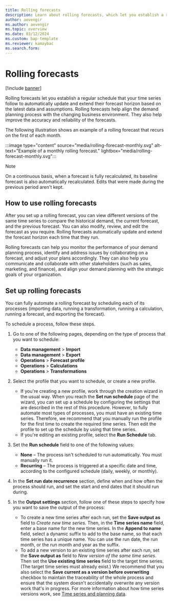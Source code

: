 ```yaml
---
title: Rolling forecasts
description: Learn about rolling forecasts, which let you establish a regular schedule that your time series follow to automatically update and extend their forecast horizon.
author: aevengir
ms.author: aevengir
ms.topic: overview
ms.date: 03/12/2024
ms.custom: bap-template
ms.reviewer: kamaybac
ms.search.form:
---
```


# Rolling forecasts

[!include [banner](../includes/banner.md)]

Rolling forecasts let you establish a regular schedule that your time series follow to automatically update and extend their forecast horizon based on the latest data and assumptions. Rolling forecasts help align the demand planning process with the changing business environment. They also help improve the accuracy and reliability of the forecasts.

The following illustration shows an example of a rolling forecast that recurs on the first of each month.

:::image type="content" source="media/rolling-forecast-monthly.svg" alt-text="Example of a monthly rolling forecast." lightbox="media/rolling-forecast-monthly.svg":::

> [!NOTE]
> On a continuous basis, when a forecast is fully recalculated, its baseline forecast is also automatically recalculated. Edits that were made during the previous period aren't kept.

<!-- KFM: Add this when event-triggered processes are supported:

The following illustration shows an example of when rolling forecast processes could run and what their outputs could be.

:::image type="content" source="media/rolling-forecast-processes.svg" alt-text="Example of rolling forecast processes and output" lightbox="media/rolling-forecast-processes.svg":::

-->

## How to use rolling forecasts

After you set up a rolling forecast, you can view different versions of the same time series to compare the historical demand, the current forecast, and the previous forecast. You can also modify, review, and edit the forecast as you require. Rolling forecasts automatically update and extend the forecast horizon each time that they run.

Rolling forecasts can help you monitor the performance of your demand planning process, identify and address issues by collaborating on a forecast, and adjust your plans accordingly. They can also help you communicate and collaborate with other stakeholders (such as sales, marketing, and finance), and align your demand planning with the strategic goals of your organization.

## Set up rolling forecasts

You can fully automate a rolling forecast by scheduling each of its processes (importing data, running a transformation, running a calculation, running a forecast, and exporting the forecast).

To schedule a process, follow these steps.

1. Go to one of the following pages, depending on the type of process that you want to schedule:

    - **Data management** \> **Import**
    - **Data management** \> **Export**
    - **Operations** \> **Forecast profile**
    - **Operations** \> **Calculations**
    - **Operations** \> **Transformations**

1. Select the profile that you want to schedule, or create a new profile.

    - If you're creating a new profile, work through the creation wizard in the usual way. When you reach the **Set run schedule** page of the wizard, you can set up a schedule by configuring the settings that are described in the rest of this procedure. However, to fully automate most types of processes, you must have an existing time series. Therefore, we recommend that you manually run the profile for the first time to create the required time series. Then edit the profile to set up the schedule by using that time series.
    - If you're editing an existing profile, select the **Run Schedule** tab.

1. Set the **Run schedule** field to one of the following values:

    - **None** – The process isn't scheduled to run automatically. You must manually run it.
    - **Recurring** – The process is triggered at a specific date and time, according to the configured schedule (daily, weekly, or monthly).
    <!--KFM: Add this when event-triggered processes are supported:
    - **Event triggered** – The process is triggered when a certain event occurs, such as when new historical data exists (such as for transformations) or when there's a new version of the input time series for the given process. -->

1. In the **Set run date recurrence** section, define when and how often the process should run, and set the start and end dates that it should run during.
1. In the **Output settings** section, follow one of these steps to specify how you want to save the output of the process:

    - To create a new time series after each run, set the **Save output as** field to *Create new time series*. Then, in the **Time series name** field, enter a base name for the new time series. In the **Append to name** field, select a dynamic suffix to add to the base name, so that each time series has a unique name. You can use the run date, the run month, or the run month and year as the suffix.
    - To add a new version to an existing time series after each run, set the **Save output as** field to *New version of the same time series*. Then set the **Use existing time series** field to the target time series. (The target time series must already exist.) We recommend that you also select the **Save current as a version before overwriting** checkbox to maintain the traceability of the whole process and ensure that the system doesn't accidentally overwrite any version work that's in progress. For more information about how time series versions work, see [Time series and planning data](time-series.md).
